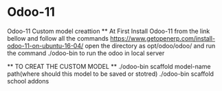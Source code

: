 # Odoo-11
Odoo-11 Custom model creattion
** At First Install Odoo-11 from the link bellow and follow all the commands 
https://www.getopenerp.com/install-odoo-11-on-ubuntu-16-04/
open the directory as opt/odoo/odoo/
and run the command ./odoo-bin to run the odoo in local server


** TO CREAT THE CUSTOM MODEL **
./odoo-bin scaffold model-name path(where should this model to be saved or stotred)
./odoo-bin scaffold school addons
